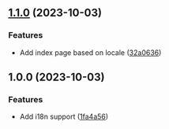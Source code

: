 ## [1.1.0](https://github.com/timo-reymann/nereide/compare/1.0.0...1.1.0) (2023-10-03)


### Features

* Add index page based on locale ([32a0636](https://github.com/timo-reymann/nereide/commit/32a0636802e11923d391d56f5c7b51e4f5ab641e))

## 1.0.0 (2023-10-03)


### Features

* Add i18n support ([1fa4a56](https://github.com/timo-reymann/nereide/commit/1fa4a5693382059a3eccd8f02041fa0a80e5681a))
